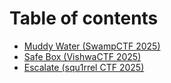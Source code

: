 # Table of contents

* [Muddy Water (SwampCTF 2025)](README.md)
* [Safe Box (VishwaCTF 2025)](Safe_Box.md)
* [Escalate (squ1rrel CTF 2025)](escalate-squ1rrel-ctf-2025.md)
